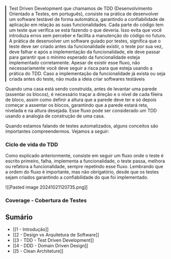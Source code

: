 
 <p style="border-left: 2px solid black; padding-left: 10px;">Test Driven Development que chamamos de TDD (Desenvolvimento Orientado a Testes, em português), consiste na prática de desenvolver um software testável de forma automática, garantindo a confiabilidade de aplicação em relação as suas funcionalidades. Cada parte do código tem um teste que verifica se está fazendo o que deveria. Isso evita que você introduza erros sem perceber e facilita a manutenção do código no futuro. A prática de desenvolver um software guiado por testes, significa que o teste deve ser criado antes da funcionalidade existir, o teste por sua vez, deve falhar e após a implementação da funcionalidade, ele deve passar para garantir que o mínimo esperado da funcionalidade esteja implementado corretamente. Apesar de existir esse fluxo, não necessariamente você deve seguir a risca para que esteja usando a prática do TDD. Caso a implementação da funcionalidade já exista ou seja criada antes do teste, não muda a ideia criar softwares testáveis</p>

Quando uma casa está sendo construída, antes de levantar uma parede (assentar os blocos), é necessário traçar a direção e o nível de cada fileira de bloco, assim como definir a altura que a parede deve ter e só depois começar a assentar os blocos, garantindo que a parede estará reta, nivelada e na altura desejada. Esse fluxo pode ser considerado um TDD usando a analogia de construção de uma casa.

Quando estamos falando de testes automatizados, alguns conceitos são importantes compreendermos. Vejamos a seguir:

### Ciclo de vida do TDD

Como explicado anteriormente, consiste em seguir um fluxo onde o teste é escrito primeiro, falha, implementa a funcionalidade, o teste passa, melhora ou refatora a funcionalidade, sempre repetindo esse fluxo. Lembrando que a ordem do fluxo é importante, mas não obrigatório, desde que os testes sejam criados garantindo a confiabilidade do que foi implementado.

![[Pasted image 20241021120735.png]]
### Coverage - Cobertura de Testes
## Sumário

- [[1 - Introdução]]
- [[2 - Design vs Arquitetura de Software]]
- [[3 - TDD - Test Driven Development]]
- [[4 - DDD - Domain Driven Design]]
- [[5 - Clean Architeture]]